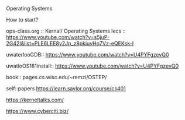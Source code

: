 Operating Systems

How to start?

ops-class.org :: Kernal/ Operating Systems
lecs :: https://www.youtube.com/watch?v=s5juP-2G42I&list=PLE6LEE8y2Jp_z8pkiuvHo7Vz-eQEKsk-I

uwaterlooGDB:: https://www.youtube.com/watch?v=U4PYFgzevQ0

uwatloOS161install:: https://www.youtube.com/watch?v=U4PYFgzevQ0

book:: pages.cs.wisc.edu/~remzi/OSTEP/

self::papers https://learn.saylor.org/course/cs401

https://kerneltalks.com/

https://www.cyberciti.biz/
